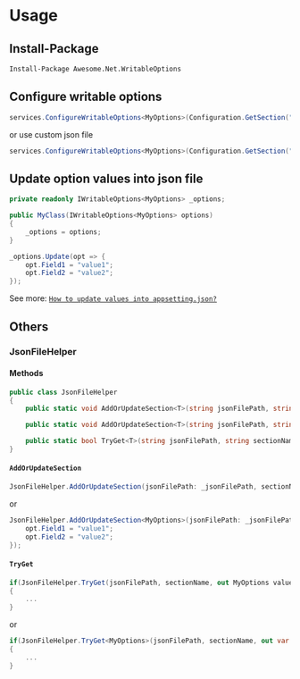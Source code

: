 # Usage

## Install-Package

```pm
Install-Package Awesome.Net.WritableOptions
```

## Configure writable options

```c#
services.ConfigureWritableOptions<MyOptions>(Configuration.GetSection("MySection"));
```

or use custom json file

```c#
services.ConfigureWritableOptions<MyOptions>(Configuration.GetSection("MySection"),"Resources/appsettings.custom.json");
```

## Update option values into json file

```c#
private readonly IWritableOptions<MyOptions> _options;

public MyClass(IWritableOptions<MyOptions> options)
{
    _options = options;
}
```

```c#
_options.Update(opt => {
    opt.Field1 = "value1";
    opt.Field2 = "value2";
});
```

See more:
[``How to update values into appsetting.json?``](https://stackoverflow.com/a/45986656)

## Others

### JsonFileHelper

#### Methods

```c#
public class JsonFileHelper
{
    public static void AddOrUpdateSection<T>(string jsonFilePath, string sectionName, Action<T> updateAction = null) where T : class, new();

    public static void AddOrUpdateSection<T>(string jsonFilePath, string sectionName, T value);

    public static bool TryGet<T>(string jsonFilePath, string sectionName, out T value);
}
```

#### `AddOrUpdateSection`

```c#
JsonFileHelper.AddOrUpdateSection(jsonFilePath: _jsonFilePath, sectionName: _sectionName, value: true);
```

or

```c#
JsonFileHelper.AddOrUpdateSection<MyOptions>(jsonFilePath: _jsonFilePath, sectionName: _sectionName, opt => {
    opt.Field1 = "value1";
    opt.Field2 = "value2";
});
```

#### `TryGet`

```c#
if(JsonFileHelper.TryGet(jsonFilePath, sectionName, out MyOptions value))
{
    ...
}
```

or

```c#
if(JsonFileHelper.TryGet<MyOptions>(jsonFilePath, sectionName, out var value))
{
    ...
}
```
